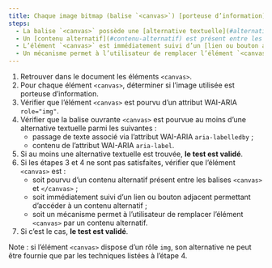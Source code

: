 ```yaml
---
title: Chaque image bitmap (balise `<canvas>`) [porteuse d’information](#image-porteuse-d-information), vérifie-t-elle une de ces conditions ?
steps:
  - La balise `<canvas>` possède une [alternative textuelle](#alternative-textuelle-image) et un attribut `role="img"` ;
  - Un [contenu alternatif](#contenu-alternatif) est présent entre les balises `<canvas>` et `</canvas>` ;
  - L’élément `<canvas>` est immédiatement suivi d’un [lien ou bouton adjacent](#lien-ou-bouton-adjacent) permettant d’accéder à un [contenu alternatif](#contenu-alternatif) ;
  - Un mécanisme permet à l’utilisateur de remplacer l’élément `<canvas>` par un [contenu alternatif](#contenu-alternatif).
---
```


1. Retrouver dans le document les éléments `<canvas>`.
2. Pour chaque élément `<canvas>`, déterminer si l’image utilisée est porteuse d’information.
3. Vérifier que l’élément `<canvas>` est pourvu d’un attribut WAI-ARIA `role="img"`.
4. Vérifier que la balise ouvrante `<canvas>` est pourvue au moins d’une alternative textuelle parmi les suivantes :
   - passage de texte associé via l’attribut WAI-ARIA `aria-labelledby` ;
   - contenu de l’attribut WAI-ARIA `aria-label`.
5. Si au moins une alternative textuelle est trouvée, **le test est validé**.
6. Si les étapes 3 et 4 ne sont pas satisfaites, vérifier que l’élément `<canvas>` est :
   - soit pourvu d’un contenu alternatif présent entre les balises `<canvas>` et `</canvas>` ;
   - soit immédiatement suivi d’un lien ou bouton adjacent permettant d’accéder à un contenu alternatif ;
   - soit un mécanisme permet à l’utilisateur de remplacer l’élément `<canvas>` par un contenu alternatif.
7. Si c’est le cas, **le test est validé**.

Note : si l’élément `<canvas>` dispose d’un rôle `img`, son alternative ne peut  être fournie que par les techniques listées à l’étape 4.
